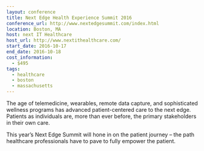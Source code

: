 ```yaml
---
layout: conference
title: Next Edge Health Experience Summit 2016
conference_url: http://www.nextedgesummit.com/index.html
location: Boston, MA
host: next IT Healthcare
host_url: http://www.nextithealthcare.com/
start_date: 2016-10-17
end_date: 2016-10-18
cost_information:
  - $495
tags:
  - healthcare
  - boston
  - massachusetts
---
```


The age of telemedicine, wearables, remote data capture, and sophisticated wellness programs has advanced patient-centered care to the next edge. Patients as individuals are, more than ever before, the primary stakeholders in their own care.

This year’s Next Edge Summit will hone in on the patient journey – the path healthcare professionals have to pave to fully empower the patient.

